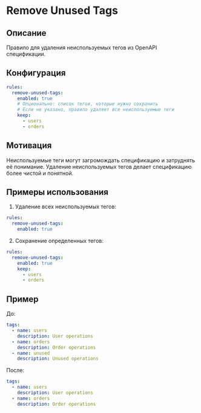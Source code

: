# Remove Unused Tags

## Описание
Правило для удаления неиспользуемых тегов из OpenAPI спецификации.

## Конфигурация
```yaml
rules:
  remove-unused-tags:
    enabled: true
    # Опционально: список тегов, которые нужно сохранить
    # Если не указано, правило удаляет все неиспользуемые теги
    keep:
      - users
      - orders
```

## Мотивация
Неиспользуемые теги могут загромождать спецификацию и затруднять её понимание. Удаление неиспользуемых тегов делает спецификацию более чистой и понятной.

## Примеры использования
1. Удаление всех неиспользуемых тегов:
```yaml
rules:
  remove-unused-tags:
    enabled: true
```

2. Сохранение определенных тегов:
```yaml
rules:
  remove-unused-tags:
    enabled: true
    keep:
      - users
      - orders
```

## Пример
До:
```yaml
tags:
  - name: users
    description: User operations
  - name: orders
    description: Order operations
  - name: unused
    description: Unused operations
```

После:
```yaml
tags:
  - name: users
    description: User operations
  - name: orders
    description: Order operations
``` 